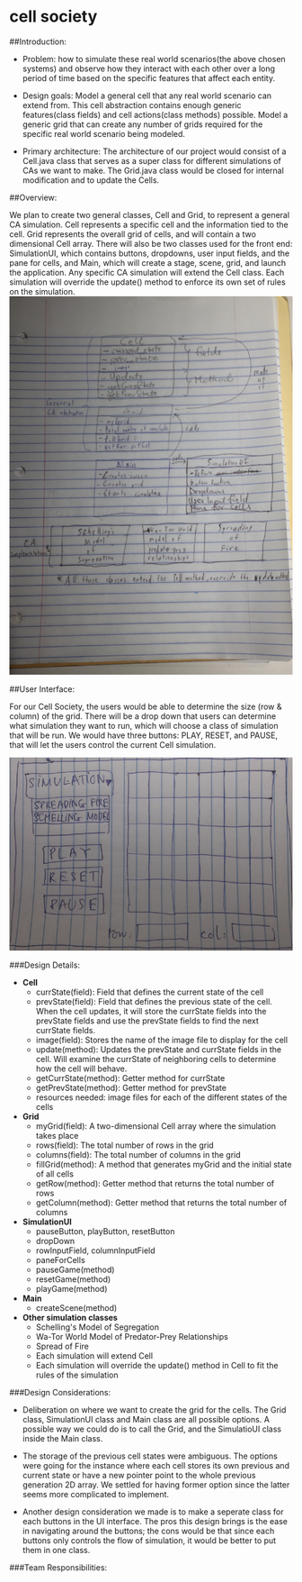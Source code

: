cell society
====

##Introduction:

* Problem: how to simulate these real world scenarios(the above chosen systems) 
and observe how they interact with each other over a long period of time based 
on the specific features that affect each entity. 

* Design goals: Model a general cell that any real world scenario can extend from. 
This cell abstraction contains enough generic features(class fields) and cell 
actions(class methods) possible. Model a generic grid that can create any number of 
grids required for the specific real world scenario being modeled.

* Primary architecture: The architecture of our project would consist of a Cell.java 
class that serves as a super class for different simulations of CAs we want to make. 
The Grid.java class would be closed for internal modification and to update the Cells. 
 
 
##Overview:

We plan to create two general classes, Cell and Grid, to represent a general CA simulation. Cell represents a specific cell and the information tied to the cell. Grid represents the overall grid of cells, and will contain a two dimensional Cell array. There will also be two classes used for the front end: SimulationUI, which contains buttons, dropdowns, user input fields, and the pane for cells, and Main, which will create a stage, scene, grid, and launch the application. Any specific CA simulation will extend the Cell class. Each simulation will override the update() method to enforce its own set of rules on the simulation.
![Overall Class Design](Overall_Design.JPG "Current Design")

##User Interface:

For our Cell Society, the users would be able to determine the size (row & column) of 
the grid. There will be a drop down that users can determine what simulation they want 
to run, which will choose a class of simulation that will be run. We would have three 
buttons: PLAY, RESET, and PAUSE, that will let the users control the current Cell simulation. 

![UI sketch design](UI_Design.png "An alternate design")

###Design Details:

* **Cell**
    * currState(field): Field that defines the current state of the cell
    * prevState(field): Field that defines the previous state of the cell. When the cell updates, it will store the currState fields into the prevState fields and use the prevState fields to find the next currState fields.
    * image(field): Stores the name of the image file to display for the cell
    * update(method): Updates the prevState and currState fields in the cell. Will examine the currState of neighboring cells to determine how the cell will behave.
    * getCurrState(method): Getter method for currState
    * getPrevState(method): Getter method for prevState
    * resources needed: image files for each of the different states of the cells
* **Grid**
    * myGrid(field): A two-dimensional Cell array where the simulation takes place
    * rows(field): The total number of rows in the grid
    * columns(field): The total number of columns in the grid
    * fillGrid(method): A method that generates myGrid and the initial state of all cells
    * getRow(method): Getter method that returns the total number of rows
    * getColumn(method): Getter method that returns the total number of columns
* **SimulationUI**
    * pauseButton, playButton, resetButton
    * dropDown
    * rowInputField, columnInputField
    * paneForCells
    * pauseGame(method)
    * resetGame(method)
    * playGame(method)
* **Main**
    * createScene(method)
* **Other simulation classes**
    * Schelling's Model of Segregation
    * Wa-Tor World Model of Predator-Prey Relationships
    * Spread of Fire
    * Each simulation will extend Cell
    * Each simulation will override the update() method in Cell to fit the rules of the simulation

###Design Considerations:
* Deliberation on where we want to create the grid for the cells. 
The Grid class, SimulationUI class and Main class are all possible options. 
A possible way we could do is to call the Grid, and the SimulatioUI class inside the Main class.

* The storage of the previous cell states were ambiguous. The options were going for the instance 
where each cell stores its own previous and current state or have a new pointer point to the whole 
previous generation 2D array. We settled for having former option since the latter seems more 
complicated to implement. 

* Another design consideration we made is to make a seperate class for each buttons in the UI interface. 
The pros this design brings is the ease in navigating around the buttons; the cons would be that since 
each buttons only controls the flow of simulation, it would be better to put them in one class.

###Team Responsibilities:
